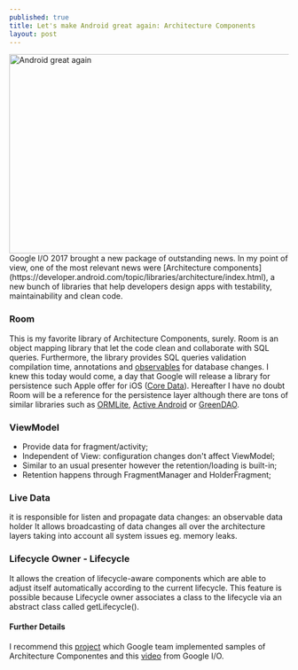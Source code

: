 ```yaml
---
published: true
title: Let's make Android great again: Architecture Components
layout: post
---
```

<img src="http://maikotrindade.github.io/public/img/android_great_again.jpg" height="360" width="640" alt="Android great again"/>
Google I/O 2017 brought a new package of outstanding news. In my point of view, one of the most relevant news were [Architecture components](https://developer.android.com/topic/libraries/architecture/index.html), a new bunch of libraries that help developers design apps with testability, maintainability and clean code.

### Room
This is my favorite library of Architecture Components, surely. Room is an object mapping library that let the code clean and collaborate with SQL queries. Furthermore, the library provides SQL queries validation compilation time, annotations and [observables](http://reactivex.io/documentation/observable.html) for database changes. I knew this today would come, a day that Google will release a library for persistence such Apple offer for iOS ([Core Data](https://developer.apple.com/library/content/documentation/Cocoa/Conceptual/CoreData/)). Hereafter I have no doubt Room will be a reference for the persistence layer although there are tons of similar libraries such as [ORMLite](http://ormlite.com/), [Active Android](http://www.activeandroid.com/) or [GreenDAO](http://greenrobot.org/greendao/).

### ViewModel
* Provide data for fragment/activity;
* Independent of View: configuration changes don't affect ViewModel;
* Similar to an usual presenter however the retention/loading is built-in;
* Retention happens through FragmentManager and HolderFragment;

### Live Data
it is responsible for listen and propagate data changes: an observable data holder It allows broadcasting of data changes all over the architecture layers taking into account all system issues eg. memory leaks. 

### Lifecycle Owner - Lifecycle
It allows the creation of lifecycle-aware components which are able to adjust itself automatically according to the current lifecycle. This feature is possible because Lifecycle owner associates a class to the lifecycle via an abstract class called getLifecycle().

#### Further Details
I recommend this [project](https://github.com/googlesamples/android-architecture-components) which Google team implemented samples of Architecture Componentes and this [video](https://www.youtube.com/watch?v=FrteWKKVyzI&list=PLOU2XLYxmsIKC8eODk_RNCWv3fBcLvMMy&index=13) from Google I/O.
